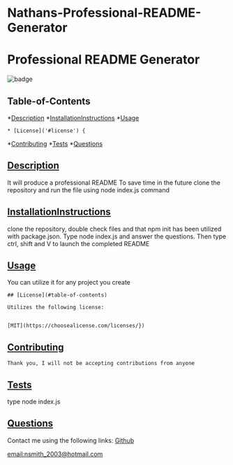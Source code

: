 # Nathans-Professional-README-Generator

# Professional README Generator

  
  ![badge](https://img.shields.io/badge/license-MIT-blue)
  ## Table-of-Contents

  *[Description](#description)
  *[InstallationInstructions](#installationIntructions)
  *[Usage](#usage)
  
    * [License]('#license') {
  *[Contributing](#contributing)
  *[Tests](#tests)
  *[Questions](#questions)

  ## [Description](#table-of-contents)
  It will produce a professional README
  To save time in the future
  clone the repository and run the file using node index.js command
  ## [InstallationInstructions](#table-of-contents)
  clone the repository, double check files and that npm init has been utilized with package.json. Type node index.js and answer the questions. Then   type ctrl, shift and V to launch the completed README 
  ## [Usage](#table-of-contents)
  You can utilize it for any project you create
  
  
    ## [License](#table-of-contents)

    Utilizes the following license:

    
    [MIT](https://choosealicense.com/licenses/})
  ## [Contributing](#table-of-contents)

  
    Thank you, I will not be accepting contributions from anyone
  ## [Tests](#table-of-contents)
  type node index.js 
  ## [Questions](#table-of-contents)
  Contact me using the following links:
  [Github](https://github.com/undefined)

  [email:nsmith_2003@hotmail.com](emailto:nsmith_2003@hotmail.com)
